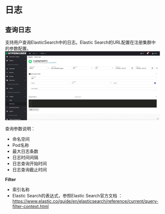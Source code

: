 # 日志

## 查询日志
支持用户查询ElasticSearch中的日志。Elastic Search的URL配置在注册集群中的参数配置。
![Minion](../../../assets/images/logging/query.jpg)

查询参数说明：

* 命名空间
* Pod名称
* 最大日志条数
* 日志时间间隔
* 日志查询开始时间
* 日志查询截止时间

**Filter**
* 索引名称
* Elastic Search的表达式，参照Elastic Search官方文档 ：https://www.elastic.co/guide/en/elasticsearch/reference/current/query-filter-context.html

